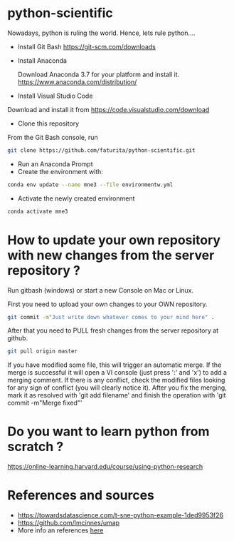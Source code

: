 # python-scientific

Nowadays, python is ruling the world.  Hence, lets rule python....

* Install Git Bash
  https://git-scm.com/downloads
  
* Install Anaconda

  Download Anaconda 3.7 for your platform and install it.
  https://www.anaconda.com/distribution/
 
 * Install Visual Studio Code
 
  Download and install it from https://code.visualstudio.com/download
  
 * Clone this repository
 
  From the Git Bash console, run
  
 ```bash
 git clone https://github.com/faturita/python-scientific.git
 ```
 
 * Run an Anaconda Prompt
 * Create the environment with:
 
 ```bash 
 conda env update --name mne3 --file environmentw.yml
 ```
 
  * Activate the newly created environment
  ```bash
  conda activate mne3
  ```
  
# How to update your own repository with new changes from the server repository ?
  
  Run gitbash (windows) or start a new Console on Mac or Linux.

  First you need to upload your own changes to your OWN repository.
  
  ```bash
  git commit -m"Just write down whatever comes to your mind here" .
  ```
  
  After that you need to PULL fresh changes from the server repository at github.
  
  ```bash
  git pull origin master
  ```
  
  If you have modified some file, this will trigger an automatic merge.  If the merge is successful it will open a VI console (just press ':' and 'x') to add a merging comment.
  If there is any conflict, check the modified files looking for any sign of conflict (you will clearly notice it).  After you fix the merging, mark it as resolved with 'git add filename' and finish the operation with 'git commit -m"Merge fixed"'
  
# Do you want to learn python from scratch ?

https://online-learning.harvard.edu/course/using-python-research
  
# References and sources

* https://towardsdatascience.com/t-sne-python-example-1ded9953f26
* https://github.com/lmcinnes/umap
* More info an references [here](http://monostuff.logdown.com/posts/7835544-aprendizaje-modo-mquina)

